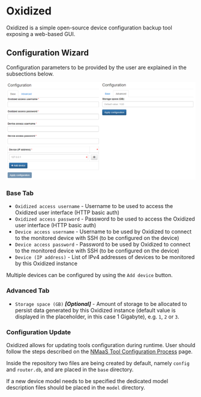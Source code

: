 # Oxidized

Oxidized is a simple open-source device configuration backup tool exposing a web-based GUI.

## Configuration Wizard

Configuration parameters to be provided by the user are explained in the subsections below.

![Oxidized configuration wizard](./img/oxidized-screenshot-01.png)

### Base Tab

- `Oxidized access username` - Username to be used to access the Oxidized user interface (HTTP basic auth)
- `Oxidized access password` - Password to be used to access the Oxidized user interface (HTTP basic auth)
- `Device access username` - Username to be used by Oxidized to connect to the monitored device with SSH (to be configured on the device)
- `Device access password` - Password to be used by Oxidized to connect to the monitored device with SSH (to be configured on the device)
- `Device (IP address)` - List of IPv4 addresses of devices to be monitored by this Oxidized instance

Multiple devices can be configured by using the `Add device` button.

### Advanced Tab

- `Storage space (GB)` ***[Optional]*** - Amount of storage to be allocated to persist data generated by this Oxidized instance (default value is displayed in the placeholder, in this case 1 Gigabyte), e.g. `1`, `2` or `3`.

### Configuration Update

Oxidized allows for updating tools configuration during runtime. User should follow the steps described on the [NMaaS Tool Configuration Process](../general-app-deployment.md#nmaas-tool-configuration-process) page.

Inside the repository two files are being created by default, namely `config` and `router.db`, and are placed in the `base` directory.

If a new device model needs to be specified the dedicated model description files should be placed in the `model` directory.